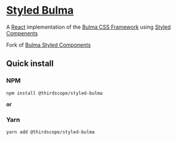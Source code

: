 # [Styled Bulma](https://mpaupulaire4.github.io/bulma-styled-components)

A [React](https://reactjs.org/) implementation of the [Bulma CSS Framework](https://bulma.io/) using [Styled Compenents](https://www.styled-components.com/)

Fork of [Bulma Styled Components](https://github.com/mpaupulaire4/bulma-styled-components)

## Quick install

### NPM

```
npm install @thirdscope/styled-bulma
```

**or**

### Yarn

```
yarn add @thirdscope/styled-bulma
```
